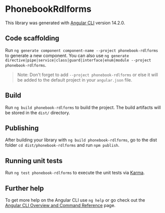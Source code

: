 # PhonebookRdlforms

This library was generated with [Angular CLI](https://github.com/angular/angular-cli) version 14.2.0.

## Code scaffolding

Run `ng generate component component-name --project phonebook-rdlforms` to generate a new component. You can also use `ng generate directive|pipe|service|class|guard|interface|enum|module --project phonebook-rdlforms`.
> Note: Don't forget to add `--project phonebook-rdlforms` or else it will be added to the default project in your `angular.json` file. 

## Build

Run `ng build phonebook-rdlforms` to build the project. The build artifacts will be stored in the `dist/` directory.

## Publishing

After building your library with `ng build phonebook-rdlforms`, go to the dist folder `cd dist/phonebook-rdlforms` and run `npm publish`.

## Running unit tests

Run `ng test phonebook-rdlforms` to execute the unit tests via [Karma](https://karma-runner.github.io).

## Further help

To get more help on the Angular CLI use `ng help` or go check out the [Angular CLI Overview and Command Reference](https://angular.io/cli) page.
